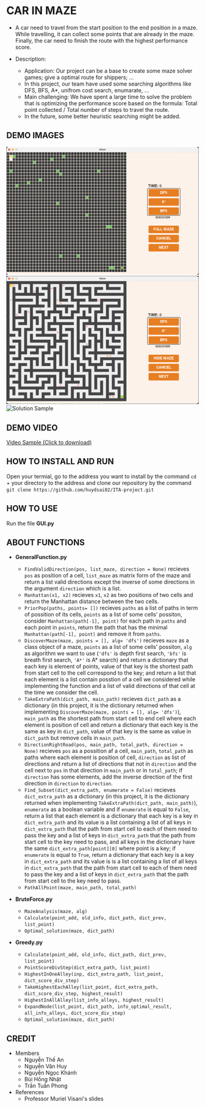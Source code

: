 # CAR IN MAZE
* A car need to travel from the start position to the end position in a maze. While travelling, it can collect some points that are already in the maze. Finally, the car need to finish the route with the highest performance score.
* Description:

  + Application: Our project can be a base to create some maze solver games; give a optimal route for shippers; ...
  + In this project, our team have used some searching algorithms like DFS, BFS, A*, unifrom cost search, enumarate, ...
  + Main challenging: We have spent a large time to solve the problem that is optimizing the performance score based on the formula: Total point collected / Total number of steps to travel the route.
  + In the future, some better heuristic searching might be added.  

## DEMO IMAGES
![Maze Sample](https://github.com/huydsai02/ITA-project/blob/main/img/Screen%20Shot%202021-12-19%20at%2015.52.12.png)
![Maze Sample](https://github.com/huydsai02/ITA-project/blob/main/img/Screen%20Shot%202021-12-19%20at%2015.52.28.png)
![Solution Sample](https://drive.google.com/file/d/1yJ-ICpVoVS7w1RIgebaoWul7kw9w4zes/view)

## DEMO VIDEO
[Video Sample (Click to download)](https://github.com/huydsai02/ITA-project/raw/main/img/Screen%20Recording%202021-12-19%20at%2016.02.07.mp4)

## HOW TO INSTALL AND RUN
Open your termial, go to the address you want to install by the command `cd` + your directory to the address and clone our repository by the command `git clone https://github.com/huydsai02/ITA-project.git` 

## HOW TO USE
Run the file **GUI.py**

## ABOUT FUNCTIONS
* **GeneralFunction.py** 
  * `FindValidDirection(pos, list_maze, direction = None)` recieves `pos` as position of a cell, `list_maze` as matrix form of the maze and return a list valid directions except the inverse of some directions in the argument `direction` which is a list.
  * `Manhattan(x1, x2)` recieves `x1`, `x2` as two positions of two cells and return the Manhattan distance between the two cells. 
  * `PriorPop(paths, points= [])` recieves `paths` as a list of paths in term of possition of its cells, `points` as a list of some cells' possiton, consider `Manhattan(path[-1], point)` for each path in `paths` and each point in `points`, return the path that has the minimal `Manhattan(path[-1], point)` and remove it from `paths`.
  * `DiscoverMaze(maze, points = [], alg= 'dfs')` recieves `maze` as a class object of a maze, `points` as a list of some cells' possiton, `alg` as algorithm  we want to use (`'dfs'` is depth first search, `'bfs'` is breath first search, `'A*'` is A* search) and return a dictionary that each key is element of points, value of that key is the shortest path from start cell to the cell correspond to the key; and return a list that each element is a list contain posstion of a cell we considered while implementing the function and a list of valid directions of that cell at the time we consider the cell.
  * `TakeExtraPath(dict_path, main_path)` recieves `dict_path` as a dictionary (in this project, it is the dictionary returned when implementing `DiscoverMaze(maze, points = [], alg= 'dfs')`), `main_path` as the shortest path from start cell to end cell where each element is position of cell and return a dictionary that each key is the same as key in `dict_path`, value of that key is the same as value in `dict_path` but remove cells in `main_path`.
  * `DirectionRightRoad(pos, main_path, total_path, direction = None)` recieves `pos` as a possition af a cell, `main_path`, `total_path` as paths where each element is position of cell, `direction` as list of directions and return a list of directions that not in `direction` and the cell next to `pos` in that direction in `main_path` or in `total_path`; if `direction` has some elements, add the inverse direction of the first direction in `direction` to `direction`.
  * `Find_Subset(dict_extra_path, enumerate = False)` recieves `dict_extra_path` as a dictionary (in this project, it is the dictionary returned when implementing `TakeExtraPath(dict_path, main_path)`), `enumerate` as a boolean variable and if `enumerate` is equal to `False`, return a list that each element is a dictionary that each key is a key in `dict_extra_path` and  its value is a list containing a list of all keys in `dict_extra_path` that the path from start cell to each of them need to pass the key and a list of keys in `dict_extra_path` that the path from start cell to the key need to pass, and all keys in the dictionary have the same `dict_extra_path[point][0]` where point is a key; if `enumerate` is equal to `True`, return a dictionary that each key is a key in `dict_extra_path` and its value is is a list containing a list of all keys in `dict_extra_path` that the path from start cell to each of them need to pass the key and a list of keys in `dict_extra_path` that the path from start cell to the key need to pass.
  * `PathAllPoint(maze, main_path, total_path)`

* **BruteForce.py**
  * `MazeAnalysis(maze, alg)`
  * `Calculate(point_add, old_info, dict_path, dict_prev, list_point)`
  * `Optimal_solution(maze, dict_path)`

* **Greedy.py**
  * `Calculate(point_add, old_info, dict_path, dict_prev, list_point)`
  * `PointScoreDivStep(dict_extra_path, list_point)`
  * `HighestInOneAlley(inp, dict_extra_path, list_point, dict_score_div_step)`
  * `TakeHighestEachAlley(list_point, dict_extra_path, dict_score_div_step, highest_result)`
  * `HighestInAllAlley(list_info_alleys, highest_result)`
  * `ExpandNode(list_point, dict_path, info_optimal_result, all_info_alleys, dict_score_div_step)`
  * `Optimal_solution(maze, dict_path)`

## CREDIT
* Members
  * Nguyễn Thế An
  * Nguyễn Văn Huy
  * Nguyễn Ngọc Khánh
  * Bùi Hồng Nhật
  * Trần Tuấn Phong
* References
  * Professor Muriel Visani's slides




